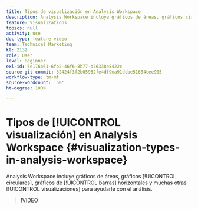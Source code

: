 ```yaml
---
title: Tipos de visualización en Analysis Workspace
description: Analysis Workspace incluye gráficos de áreas, gráficos circulares, gráficos de barras horizontales y muchas otras visualizaciones para ayudarle con el análisis.
feature: Visualizations
topics: null
activity: use
doc-type: feature video
team: Technical Marketing
kt: 2132
role: User
level: Beginner
exl-id: 5e176b61-6fb2-46f6-8b77-b26338e8422c
source-git-commit: 32424f3f2b05952fe4df9ea91dcbe51684cee905
workflow-type: tm+mt
source-wordcount: '50'
ht-degree: 100%

---
```


# Tipos de [!UICONTROL visualización] en Analysis Workspace {#visualization-types-in-analysis-workspace}

Analysis Workspace incluye gráficos de áreas, gráficos [!UICONTROL circulares], gráficos de [!UICONTROL barras] horizontales y muchas otras [!UICONTROL visualizaciones] para ayudarle con el análisis.

>[!VIDEO](https://video.tv.adobe.com/v/23994/?quality=12)
